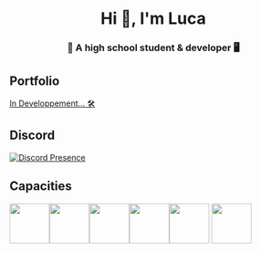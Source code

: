 <h1 align="center">Hi 👋, I'm Luca</h1>
<h3 align="center">🏫 A high school student & developer 🖥️</h3>

## Portfolio

[In Developpement... 🛠️](./error404)

## Discord

[![Discord Presence](https://lanyard-profile-readme.vercel.app/api/325644794049200129)](https://discord.com/users/325644794049200129)

## Capacities

<div><img src="https://www.python.org/static/community_logos/python-logo-generic.svg" height="70px"/><img src="https://image.flaticon.com/icons/png/512/732/732212.png" height="70px"/><img src="https://image.flaticon.com/icons/png/512/732/732190.png" height="70px"/><img src="https://image.flaticon.com/icons/png/512/136/136530.png" height="70px"/><img src="https://upload.wikimedia.org/wikipedia/fr/3/3b/Raspberry_Pi_logo.svg" height="70px"/> <img type="img/svg" src="https://upload.wikimedia.org/wikipedia/en/4/45/MongoDB-Logo.svg" height="70px"/></div>
